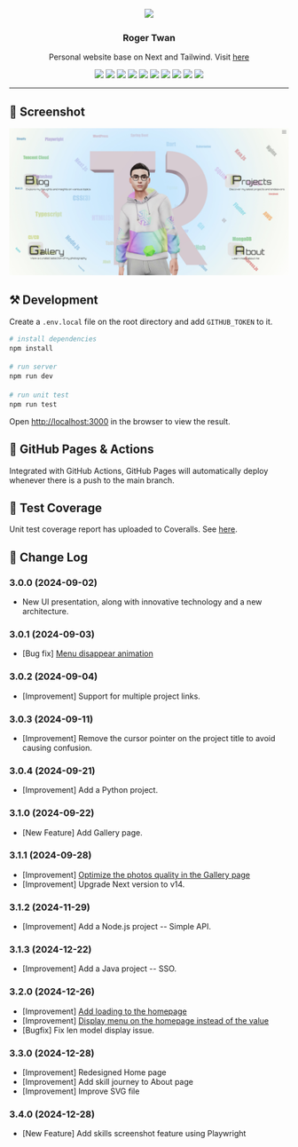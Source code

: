 <p align="center">
  <image src="doc/logo.png" with="128" height="128">
</p>
<h3 align="center">Roger Twan</h3>
<p align="center">Personal website base on Next and Tailwind. Visit <a href="https://roger.ink" target="_blank">here</a></p>
<p align="center">
  <image src="https://img.shields.io/badge/dynamic/json?label=Version&query=version&url=https%3A%2F%2Fraw.githubusercontent.com%2FRoger-twan%2Flab%2Fmain%2Fpackage.json&color=cyan">
  <image src="https://img.shields.io/badge/dynamic/json?label=NODE&query=engines.node&url=https%3A%2F%2Fraw.githubusercontent.com%2FRoger-twan%2Flab%2Fmain%2Fpackage.json&color=purple">
  <image src="https://img.shields.io/badge/dynamic/json?label=NPM&query=engines.npm&url=https%3A%2F%2Fraw.githubusercontent.com%2FRoger-twan%2Flab%2Fmain%2Fpackage.json&color=purple">
  <image src="https://img.shields.io/badge/dynamic/json?label=Next&query=dependencies.next&url=https%3A%2F%2Fraw.githubusercontent.com%2FRoger-twan%2Flab%2Fmain%2Fpackage.json">
  <image src="https://img.shields.io/badge/dynamic/json?label=Tailwind&query=devDependencies.tailwindcss&url=https%3A%2F%2Fraw.githubusercontent.com%2FRoger-twan%2Flab%2Fmain%2Fpackage.json">
  <image src="https://img.shields.io/badge/dynamic/json?label=Three&query=dependencies.three&url=https%3A%2F%2Fraw.githubusercontent.com%2FRoger-twan%2Flab%2Fmain%2Fpackage.json">
  <image src="https://img.shields.io/badge/dynamic/json?label=D3&query=dependencies.d3&url=https%3A%2F%2Fraw.githubusercontent.com%2FRoger-twan%2Flab%2Fmain%2Fpackage.json">
  <image src="https://github.com/Roger-twan/lab/actions/workflows/nextjs.yml/badge.svg">
  <image src="https://coveralls.io/repos/github/Roger-twan/lab/badge.svg?branch=main">
  <image src="https://img.shields.io/badge/commitizen-friendly-brightgreen.svg">
</p>
<hr>

## 📸 Screenshot

![screenshot](doc/screenshot.jpeg)

## ⚒️ Development

Create a `.env.local` file on the root directory and add `GITHUB_TOKEN` to it.

```bash
# install dependencies
npm install

# run server
npm run dev

# run unit test
npm run test
```

Open [http://localhost:3000](http://localhost:3000) in the browser to view the result.

## 📑 GitHub Pages & Actions

Integrated with GitHub Actions, GitHub Pages will automatically deploy whenever there is a push to the main branch.

## 🚀 Test Coverage

Unit test coverage report has uploaded to Coveralls.
See [here](https://coveralls.io/github/Roger-twan/lab?branch=main).

## 📝 Change Log

### 3.0.0 (2024-09-02)

- New UI presentation, along with innovative technology and a new architecture.

### 3.0.1 (2024-09-03)

- [Bug fix] [Menu disappear animation](https://github.com/roger-twan/website/issues/20)

### 3.0.2 (2024-09-04)

- [Improvement] Support for multiple project links.

### 3.0.3 (2024-09-11)

- [Improvement] Remove the cursor pointer on the project title to avoid causing confusion.

### 3.0.4 (2024-09-21)

- [Improvement] Add a Python project.

### 3.1.0 (2024-09-22)

- [New Feature] Add Gallery page.

### 3.1.1 (2024-09-28)

- [Improvement] [Optimize the photos quality in the Gallery page](https://github.com/roger-twan/website/issues/24)
- [Improvement] Upgrade Next version to v14.

### 3.1.2 (2024-11-29)

- [Improvement] Add a Node.js project -- Simple API.

### 3.1.3 (2024-12-22)

- [Improvement] Add a Java project -- SSO.

### 3.2.0 (2024-12-26)

- [Improvement] [Add loading to the homepage](https://github.com/roger-twan/website/issues/27)
- [Improvement] [Display menu on the homepage instead of the value](https://github.com/roger-twan/website/issues/21)
- [Bugfix] Fix len model display issue.

### 3.3.0 (2024-12-28)

- [Improvement] Redesigned Home page
- [Improvement] Add skill journey to About page
- [Improvement] Improve SVG file

### 3.4.0 (2024-12-28)

- [New Feature] Add skills screenshot feature using Playwright
